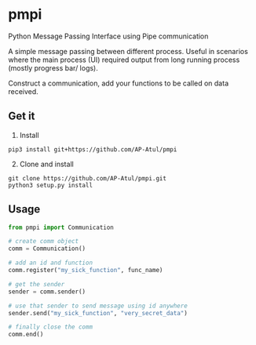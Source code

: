 # pmpi
Python Message Passing Interface using Pipe communication

A simple message passing between different process. Useful in scenarios
where the main process (UI) required output from long running process
(mostly progress bar/ logs).

Construct a communication, add your functions to be called on data 
received. 

## Get it
1. Install 
```console
pip3 install git+https://github.com/AP-Atul/pmpi
```

2. Clone and install
```console
git clone https://github.com/AP-Atul/pmpi.git
python3 setup.py install
```

## Usage

```python
from pmpi import Communication

# create comm object
comm = Communication()

# add an id and function
comm.register("my_sick_function", func_name)

# get the sender
sender = comm.sender()

# use that sender to send message using id anywhere
sender.send("my_sick_function", "very_secret_data")

# finally close the comm
comm.end()
```
